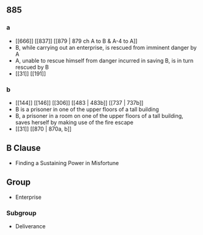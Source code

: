 ## 885
### a
- [[666]] [[837]] [[879 | 879 ch A to B &amp; A-4 to A]] 
- B, while carrying out an enterprise, is rescued from imminent danger by A
- A, unable to rescue himself from danger incurred in saving B, is in turn rescued by B
- [[31]] [[191]] 

### b
- [[144]] [[146]] [[306]] [[483 | 483b]] [[737 | 737b]] 
- B is a prisoner in one of the upper floors of a tall building
- B, a prisoner in a room on one of the upper floors of a tall building, saves herself by making use of the fire escape
- [[31]] [[870 | 870a, b]] 

## B Clause
- Finding a Sustaining Power in Misfortune

## Group
- Enterprise

### Subgroup
- Deliverance

